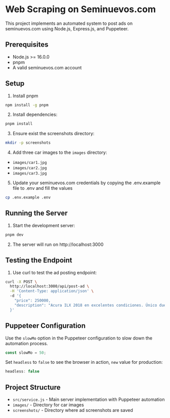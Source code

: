 # Web Scraping on Seminuevos.com

This project implements an automated system to post ads on seminuevos.com using Node.js, Express.js, and Puppeteer.

## Prerequisites

- Node.js >= 16.0.0
- pnpm
- A valid seminuevos.com account

## Setup

1. Install pnpm

```bash
npm install -g pnpm
```

2. Install dependencies:
```bash
pnpm install
```

3. Ensure exist the screenshots directory:
```bash
mkdir -p screenshots
```

4. Add three car images to the `images` directory:
- `images/car1.jpg`
- `images/car2.jpg`
- `images/car3.jpg`

5. Update your seminuevos.com credentials by copying the .env.example file to .env and fill the values
```bash
cp .env.example .env
```

## Running the Server

1. Start the development server:
```bash
pnpm dev
```

2. The server will run on http://localhost:3000

## Testing the Endpoint

1. Use curl to test the ad posting endpoint:
```bash
curl -X POST \
  http://localhost:3000/api/post-ad \
  -H 'Content-Type: application/json' \ 
  -d '{
    "price": 250000,
    "description": "Acura ILX 2018 en excelentes condiciones. Único dueño, servicios de agencia."
  }'
```

## Puppeteer Configuration

Use the `slowMo` option in the Puppeteer configuration to slow down the automation process.
```javascript
const slowMo = 50;
```

Set `headless` to `false` to see the browser in action, `new` value for production:
```javascript
headless: false
```

## Project Structure

- `src/service.js` - Main server implementation with Puppeteer automation
- `images/` - Directory for car images
- `screenshots/` - Directory where ad screenshots are saved